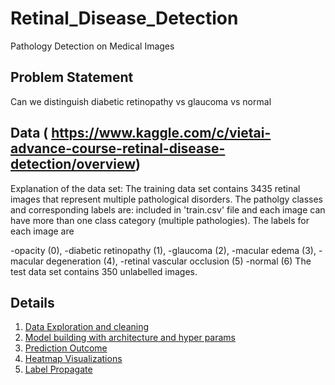 # Retinal_Disease_Detection
Pathology Detection on Medical Images

## Problem Statement
Can we distinguish diabetic retinopathy vs glaucoma vs normal

## Data ( https://www.kaggle.com/c/vietai-advance-course-retinal-disease-detection/overview)

Explanation of the data set: The training data set contains 3435 retinal images that represent multiple pathological disorders. The patholgy classes and corresponding labels are: included in 'train.csv' file and each image can have more than one class category (multiple pathologies). The labels for each image are

-opacity (0), 
-diabetic retinopathy (1), 
-glaucoma (2),
-macular edema (3),
-macular degeneration (4),
-retinal vascular occlusion (5)
-normal (6)
The test data set contains 350 unlabelled images.

## Details
1. [Data Exploration and cleaning](./data_cleanse.ipynb) 
2. [Model building with architecture and hyper params](./hparam_tuning.ipynb)
3. [Prediction Outcome](./prediction_analysis.ipynb)
4. [Heatmap Visualizations](./outcome_visualization.ipynb)
5. [Label Propagate](./label_propagate.ipynb.ipynb)



